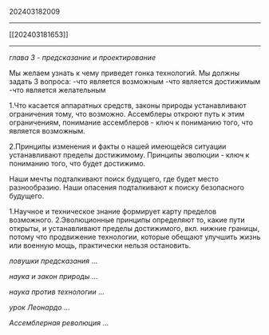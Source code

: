 202403182009
***
[[202403181653]]
***
*глава 3 - предсказание и проектирование*

Мы желаем узнать к чему приведет гонка технологий.
Мы должны задать 3 вопроса:
-что является возможным
-что является достижимым
-что является желательным

1.Что касается аппаратных средств, 
законы природы устанавливают ограничения тому, что возможно.
Ассемблеры откроют путь к этим ограничениям, 
понимание ассемблеров - ключ к пониманию того, 
что является возможным.

2.Принципы изменения и факты о нашей имеющейся ситуации устанавливают пределы достижимому.
Принципы эволюции - ключ к пониманию того, что будет достижимо.

Наши мечты подталкивают поиск будущего, 
где будет место разнообразию.
Наши опасения подталкивают к поиску безопасного будущего.

1.Научное и техническое знание формирует карту пределов возможного.
2.Эволюционные принципы определяют то, какие пути открыты, и устанавливают пределы достижимого, 
вкл. нижние границы, 
потому что продвижение технологии, 
которые обещают улучшить жизнь или военную мощь, 
практически нельзя остановить.

*ловушки предсказания*
...

*наука и закон природы*
...

*наука против технологии*
...

*урок Леонардо*
...

*Ассемблерная революция*
...